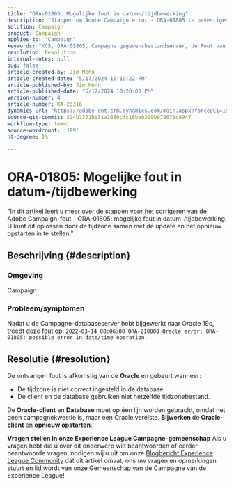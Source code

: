 ```yaml
---
title: "ORA-01805: Mogelijke fout in datum-/tijdbewerking"
description: "Stappen om Adobe Campaign error - ORA-01805 te bevestigen."
solution: Campaign
product: Campaign
applies-to: "Campaign"
keywords: "KCS, ORA-01805, Campagne gegevensbestandserver, de Fout van het Oracle, Campagne"
resolution: Resolution
internal-notes: null
bug: false
article-created-by: Jim Menn
article-created-date: "5/17/2024 10:19:22 PM"
article-published-by: Jim Menn
article-published-date: "5/17/2024 10:20:03 PM"
version-number: 4
article-number: KA-23316
dynamics-url: "https://adobe-ent.crm.dynamics.com/main.aspx?forceUCI=1&pagetype=entityrecord&etn=knowledgearticle&id=51c44681-9b14-ef11-9f8a-6045bd006268"
source-git-commit: 324b7371be31a1660cfc16ba0399b978672c8947
workflow-type: tm+mt
source-wordcount: '199'
ht-degree: 1%

---
```


# ORA-01805: Mogelijke fout in datum-/tijdbewerking


&quot;In dit artikel leert u meer over de stappen voor het corrigeren van de Adobe Campaign-fout - ORA-01805: mogelijke fout in datum-/tijdbewerking. U kunt dit oplossen door de tijdzone samen met de update en het opnieuw opstarten in te stellen.&quot;

## Beschrijving {#description}


### <b>Omgeving</b>

Campaign



### <b>Probleem/symptomen</b>

Nadat u de Campagne-databaseserver hebt bijgewerkt naar Oracle 19c, treedt deze fout op: `2022-03-14 08:06:08 ORA-210000 Oracle error: ORA-01805: possible error in date/time operation.`


## Resolutie {#resolution}


De ontvangen fout is afkomstig van de <b>Oracle</b> en gebeurt wanneer:

- De tijdzone is niet correct ingesteld in de database.
- De client en de database gebruiken niet hetzelfde tijdzonebestand.


De<b> Oracle-client</b> en <b>Database</b> moet op één lijn worden gebracht, omdat het geen campagnekwestie is, maar een Oracle vereiste. <b>Bijwerken </b>de<b> Oracle-client</b> en <b>opnieuw opstarten</b>.


<b>Vragen stellen in onze Experience League Campagne-gemeenschap</b>
Als u vragen hebt die u over dit onderwerp wilt beantwoorden of eerder beantwoorde vragen, nodigen wij u uit om onze [Blogbericht Experience League Community](https://experienceleaguecommunities.adobe.com/t5/adobe-campaign-classic-blogs/introducing-top-kcs-articles-curated-for-your-troubleshooting/bc-p/672426#M132 "Koppeling volgen") dat dit artikel omvat, ons uw vragen en opmerkingen stuurt en lid wordt van onze Gemeenschap van de Campagne van de Experience League!

